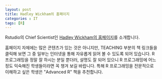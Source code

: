 ```yaml
---
layout: post
title: Hadley Wickham의 홈페이지
categories : IT
tags: [R]
---
```


Rstudio의 Chief Scientist인 [Hadley Wickham의 홈페이지](http://hadley.nz/)를 소개합니다.

홈페이지 자체에는 많은 콘텐츠가 있는 것은 아니지만, TEACHING 부분의 책 링크들을 클릭해 보면 그 중 일부는 인터넷을 통해 자유롭게 읽어 볼 수 있도록 되어 있습니다.
R 프로그래밍을 정말 잘 하시는 분일 뿐더러, 설명도 잘 되어 있으니 R 프로그래밍에 어느 정도 익숙해진 학생들이라면 꼭 챙겨 보길 바랍니다.
특해 R 프로그래밍을 전문적으로 이해하고 싶은 학생은 "Advanced R" 책을 추천합니다.

